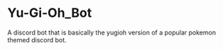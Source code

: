 # Yu-Gi-Oh_Bot

A discord bot that is basically the yugioh version of a popular pokemon themed discord bot.
